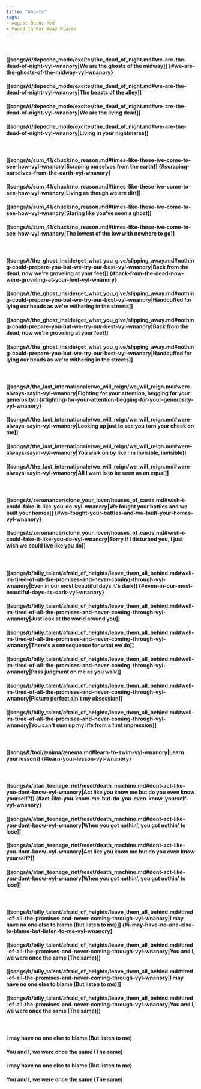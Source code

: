 ```yaml
---
title: "Ghosts"
tags:
- August Burns Red
- Found In Far Away Places
---
```

&nbsp;
#### [[songs/d/depeche_mode/exciter/the_dead_of_night.md#we-are-the-dead-of-night-vyl-wnanory|We are the ghosts of the midway]] {#we-are-the-ghosts-of-the-midway-vyl-wnanory}
#### [[songs/d/depeche_mode/exciter/the_dead_of_night.md#we-are-the-dead-of-night-vyl-wnanory|The beasts of the alley]]
#### [[songs/d/depeche_mode/exciter/the_dead_of_night.md#we-are-the-dead-of-night-vyl-wnanory|We are the living dead]]
#### [[songs/d/depeche_mode/exciter/the_dead_of_night.md#we-are-the-dead-of-night-vyl-wnanory|Living in your nightmares]]
&nbsp;
#### [[songs/s/sum_41/chuck/no_reason.md#times-like-these-ive-come-to-see-how-vyl-wnanory|Scraping ourselves from the earth]] {#scraping-ourselves-from-the-earth-vyl-wnanory}
#### [[songs/s/sum_41/chuck/no_reason.md#times-like-these-ive-come-to-see-how-vyl-wnanory|Living as though we are dirt]]
#### [[songs/s/sum_41/chuck/no_reason.md#times-like-these-ive-come-to-see-how-vyl-wnanory|Staring like you've seen a ghost]]
#### [[songs/s/sum_41/chuck/no_reason.md#times-like-these-ive-come-to-see-how-vyl-wnanory|The lowest of the low with nowhere to go]]
&nbsp;
#### [[songs/t/the_ghost_inside/get_what_you_give/slipping_away.md#nothing-could-prepare-you-but-we-try-our-best-vyl-wnanory|Back from the dead, now we're groveling at your feet]] {#back-from-the-dead-now-were-groveling-at-your-feet-vyl-wnanory}
#### [[songs/t/the_ghost_inside/get_what_you_give/slipping_away.md#nothing-could-prepare-you-but-we-try-our-best-vyl-wnanory|Handcuffed for lying our heads as we're withering in the streets]]
#### [[songs/t/the_ghost_inside/get_what_you_give/slipping_away.md#nothing-could-prepare-you-but-we-try-our-best-vyl-wnanory|Back from the dead, now we're groveling at your feet]]
#### [[songs/t/the_ghost_inside/get_what_you_give/slipping_away.md#nothing-could-prepare-you-but-we-try-our-best-vyl-wnanory|Handcuffed for lying our heads as we're withering in the streets]]
&nbsp;
#### [[songs/t/the_last_internationale/we_will_reign/we_will_reign.md#were-always-sayin-vyl-wnanory|Fighting for your attention, begging for your generosity]] {#fighting-for-your-attention-begging-for-your-generosity-vyl-wnanory}
#### [[songs/t/the_last_internationale/we_will_reign/we_will_reign.md#were-always-sayin-vyl-wnanory|Looking up just to see you turn your cheek on me]]
#### [[songs/t/the_last_internationale/we_will_reign/we_will_reign.md#were-always-sayin-vyl-wnanory|You walk on by like I'm invisible, invisible]]
#### [[songs/t/the_last_internationale/we_will_reign/we_will_reign.md#were-always-sayin-vyl-wnanory|All I want is to be seen as an equal]]
&nbsp;
#### [[songs/z/zeromancer/clone_your_lover/houses_of_cards.md#wish-i-could-fake-it-like-you-do-vyl-wnanory|We fought your battles and we built your homes]] {#we-fought-your-battles-and-we-built-your-homes-vyl-wnanory}
#### [[songs/z/zeromancer/clone_your_lover/houses_of_cards.md#wish-i-could-fake-it-like-you-do-vyl-wnanory|Sorry if I disturbed you, I just wish we could live like you do]]
&nbsp;
#### [[songs/b/billy_talent/afraid_of_heights/leave_them_all_behind.md#well-im-tired-of-all-the-promises-and-never-coming-through-vyl-wnanory|Even in our most beautiful days it's dark]] {#even-in-our-most-beautiful-days-its-dark-vyl-wnanory}
#### [[songs/b/billy_talent/afraid_of_heights/leave_them_all_behind.md#well-im-tired-of-all-the-promises-and-never-coming-through-vyl-wnanory|Just look at the world around you]]
#### [[songs/b/billy_talent/afraid_of_heights/leave_them_all_behind.md#well-im-tired-of-all-the-promises-and-never-coming-through-vyl-wnanory|There's a consequence for what we do]]
#### [[songs/b/billy_talent/afraid_of_heights/leave_them_all_behind.md#well-im-tired-of-all-the-promises-and-never-coming-through-vyl-wnanory|Pass judgment on me as you walk]]
#### [[songs/b/billy_talent/afraid_of_heights/leave_them_all_behind.md#well-im-tired-of-all-the-promises-and-never-coming-through-vyl-wnanory|Picture perfect ain't my obsession]]
#### [[songs/b/billy_talent/afraid_of_heights/leave_them_all_behind.md#well-im-tired-of-all-the-promises-and-never-coming-through-vyl-wnanory|You can't sum up my life from a first impression]]
&nbsp;
#### [[songs/t/tool/ænima/ænema.md#learn-to-swim-vyl-wnanory|Learn your lesson]] {#learn-your-lesson-vyl-wnanory}
&nbsp;
#### [[songs/a/atari_teenage_riot/reset/death_machine.md#dont-act-like-you-dont-know-vyl-wnanory|Act like you know me but do you even know yourself?]] {#act-like-you-know-me-but-do-you-even-know-yourself-vyl-wnanory}
#### [[songs/a/atari_teenage_riot/reset/death_machine.md#dont-act-like-you-dont-know-vyl-wnanory|When you got nothin', you got nothin' to lose]]
#### [[songs/a/atari_teenage_riot/reset/death_machine.md#dont-act-like-you-dont-know-vyl-wnanory|Act like you know me but do you even know yourself?]]
#### [[songs/a/atari_teenage_riot/reset/death_machine.md#dont-act-like-you-dont-know-vyl-wnanory|When you got nothin', you got nothin' to lose]]
&nbsp;
#### [[songs/b/billy_talent/afraid_of_heights/leave_them_all_behind.md#tired-of-all-the-promises-and-never-coming-through-vyl-wnanory|I may have no one else to blame (But listen to me)]] {#i-may-have-no-one-else-to-blame-but-listen-to-me-vyl-wnanory}
#### [[songs/b/billy_talent/afraid_of_heights/leave_them_all_behind.md#tired-of-all-the-promises-and-never-coming-through-vyl-wnanory|You and I, we were once the same (The same)]]
#### [[songs/b/billy_talent/afraid_of_heights/leave_them_all_behind.md#tired-of-all-the-promises-and-never-coming-through-vyl-wnanory|I may have no one else to blame (But listen to me)]]
#### [[songs/b/billy_talent/afraid_of_heights/leave_them_all_behind.md#tired-of-all-the-promises-and-never-coming-through-vyl-wnanory|You and I, we were once the same (The same)]]
&nbsp;
#### I may have no one else to blame (But listen to me)
#### You and I, we were once the same (The same)
#### I may have no one else to blame (But listen to me)
#### You and I, we were once the same (The same)
